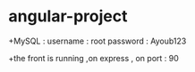 # angular-project

+MySQL : 
	username :  root
	password : Ayoub123

+the front is running ,on express , on port :  90



